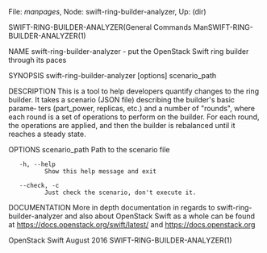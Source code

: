 File: *manpages*,  Node: swift-ring-builder-analyzer,  Up: (dir)

SWIFT-RING-BUILDER-ANALYZER(General Commands ManSWIFT-RING-BUILDER-ANALYZER(1)



NAME
       swift-ring-builder-analyzer  -  put  the  OpenStack  Swift ring builder
       through its paces

SYNOPSIS
       swift-ring-builder-analyzer [options] scenario_path


DESCRIPTION
       This is a tool to help developers quantify changes to the ring builder.
       It  takes a scenario (JSON file) describing the builder's basic parame‐
       ters (part_power, replicas, etc.) and a number of "rounds", where  each
       round is a set of operations to perform on the builder. For each round,
       the operations are applied, and then the builder is rebalanced until it
       reaches a steady state.


OPTIONS
       scenario_path
              Path to the scenario file

       -h, --help
              Show this help message and exit

       --check, -c
              Just check the scenario, don't execute it.


DOCUMENTATION
       More  in  depth documentation in regards to swift-ring-builder-analyzer
       and  also  about  OpenStack  Swift  as  a  whole  can   be   found   at
       https://docs.openstack.org/swift/latest/ and https://docs.openstack.org



OpenStack Swift                   August 2016   SWIFT-RING-BUILDER-ANALYZER(1)
